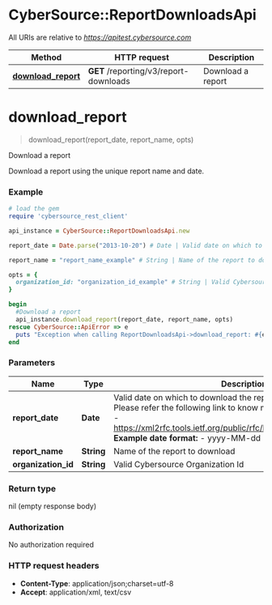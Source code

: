 # CyberSource::ReportDownloadsApi

All URIs are relative to *https://apitest.cybersource.com*

Method | HTTP request | Description
------------- | ------------- | -------------
[**download_report**](ReportDownloadsApi.md#download_report) | **GET** /reporting/v3/report-downloads | Download a report


# **download_report**
> download_report(report_date, report_name, opts)

Download a report

Download a report using the unique report name and date. 

### Example
```ruby
# load the gem
require 'cybersource_rest_client'

api_instance = CyberSource::ReportDownloadsApi.new

report_date = Date.parse("2013-10-20") # Date | Valid date on which to download the report in **ISO 8601 format** Please refer the following link to know more about ISO 8601 format. - https://xml2rfc.tools.ietf.org/public/rfc/html/rfc3339.html#anchor14   **Example date format:**   - yyyy-MM-dd 

report_name = "report_name_example" # String | Name of the report to download

opts = { 
  organization_id: "organization_id_example" # String | Valid Cybersource Organization Id
}

begin
  #Download a report
  api_instance.download_report(report_date, report_name, opts)
rescue CyberSource::ApiError => e
  puts "Exception when calling ReportDownloadsApi->download_report: #{e}"
end
```

### Parameters

Name | Type | Description  | Notes
------------- | ------------- | ------------- | -------------
 **report_date** | **Date**| Valid date on which to download the report in **ISO 8601 format** Please refer the following link to know more about ISO 8601 format. - https://xml2rfc.tools.ietf.org/public/rfc/html/rfc3339.html#anchor14   **Example date format:**   - yyyy-MM-dd  | 
 **report_name** | **String**| Name of the report to download | 
 **organization_id** | **String**| Valid Cybersource Organization Id | [optional] 

### Return type

nil (empty response body)

### Authorization

No authorization required

### HTTP request headers

 - **Content-Type**: application/json;charset=utf-8
 - **Accept**: application/xml, text/csv



